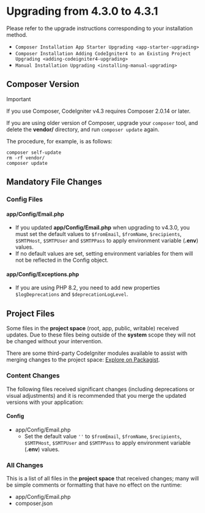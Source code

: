 # Upgrading from 4.3.0 to 4.3.1

Please refer to the upgrade instructions corresponding to your
installation method.

- `Composer Installation App Starter Upgrading <app-starter-upgrading>`
- `Composer Installation Adding CodeIgniter4 to an Existing Project Upgrading <adding-codeigniter4-upgrading>`
- `Manual Installation Upgrading <installing-manual-upgrading>`

<div class="contents" local="" depth="2">

</div>

## Composer Version

> [!IMPORTANT]
> If you use Composer, CodeIgniter v4.3 requires Composer 2.0.14 or
> later.

If you are using older version of Composer, upgrade your `composer`
tool, and delete the **vendor/** directory, and run `composer update`
again.

The procedure, for example, is as follows:

``` console
composer self-update
rm -rf vendor/
composer update
```

## Mandatory File Changes

### Config Files

#### app/Config/Email.php

- If you updated **app/Config/Email.php** when upgrading to v4.3.0, you
  must set the default values to `$fromEmail`, `$fromName`,
  `$recipients`, `$SMTPHost`, `$SMTPUser` and `$SMTPPass` to apply
  environment variable (**.env**) values.
- If no default values are set, setting environment variables for them
  will not be reflected in the Config object.

#### app/Config/Exceptions.php

- If you are using PHP 8.2, you need to add new properties
  `$logDeprecations` and `$deprecationLogLevel`.

## Project Files

Some files in the **project space** (root, app, public, writable)
received updates. Due to these files being outside of the **system**
scope they will not be changed without your intervention.

There are some third-party CodeIgniter modules available to assist with
merging changes to the project space: [Explore on
Packagist](https://packagist.org/explore/?query=codeigniter4%20updates).

### Content Changes

The following files received significant changes (including deprecations
or visual adjustments) and it is recommended that you merge the updated
versions with your application:

#### Config

- app/Config/Email.php  
  - Set the default value `''` to `$fromEmail`, `$fromName`,
    `$recipients`, `$SMTPHost`, `$SMTPUser` and `$SMTPPass` to apply
    environment variable (**.env**) values.

### All Changes

This is a list of all files in the **project space** that received
changes; many will be simple comments or formatting that have no effect
on the runtime:

- app/Config/Email.php
- composer.json
